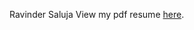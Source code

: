 Ravinder Saluja
View my pdf resume [here](https://github.com/ravindersaluja/resume/raw/master/Resume.pdf).
